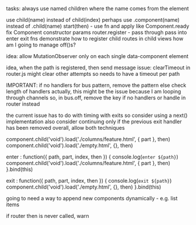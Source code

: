 
tasks:
always use named children
	where the name comes from the element

use child(name) instead of child(index)
perhaps use .component(name) instead of .child(name)
start(then) - use fn and apply like Component.ready
fix Component constructor params
router.register - pass through pass into enter exit fns
demonstrate how to register child routes in child views
	how am I going to manage off()s?

idea: allow MutationObserver only on each single data-component element

idea, when the path is registered, then send message
issue: clearTimeout in router.js might clear other attempts
so needs to have a timeout per path

IMPORTANT: if no handlers for bus pattern, remove the pattern
	else check length of handlers
	actually, this might be the issue because I am looping through channels
	so, in bus.off, remove the key if no handlers
	or handle in router instead
	
the current issue has to do with timing with exits
	so consider using a next() implementation
	also consider continuing only if the previous exit handler has been removed
	overall, allow both techniques
	
component.child('void').load('./columns/feature.html', { part }, then)
component.child('void').load('./empty.html', {}, then)

enter : function({ path, part, index, then }) {
	console.log(`enter ${path}`)
	component.child('void').load('./columns/feature.html', { part }, then)
}.bind(this)

exit : function({ path, part, index, then }) {
	console.log(`exit ${path}`)
	component.child('void').load('./empty.html', {}, then)
}.bind(this)

going to need a way to append new components dynamically - e.g. list items

if router then is never called, warn